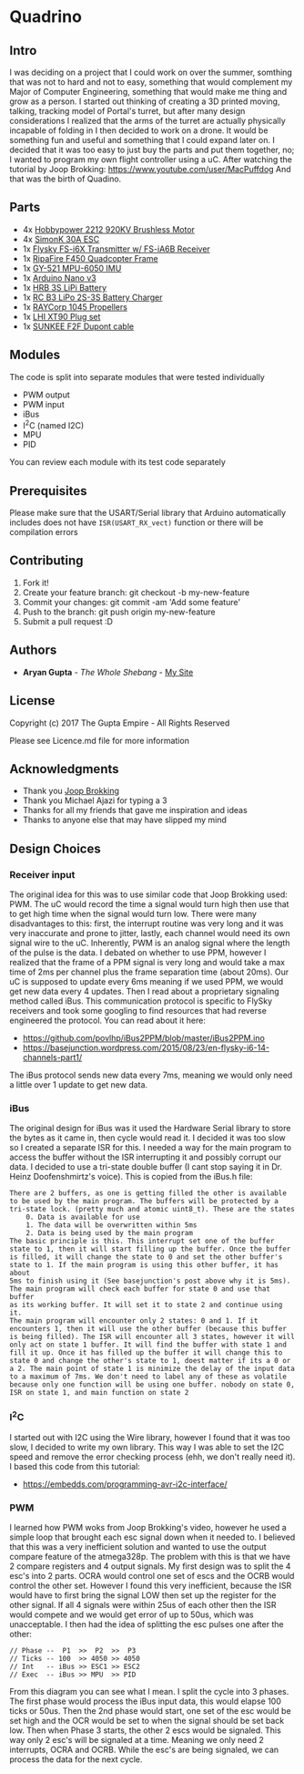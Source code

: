 # Quadrino

## Intro
I was deciding on a project that I could work on over the summer,
somthing that was not to hard and not to easy, something that would
complement my Major of Computer Engineering, something that would 
make me thing and grow as a person. I started out thinking of
creating a 3D printed moving, talking, tracking model of Portal's
turret, but after many design considerations I realized that the
arms of the turret are actually physically incapable of folding in
I then decided to work on a drone. It would be something fun and useful
and something that I could expand later on. I decided that it was too
easy to just buy the parts and put them together, no; I wanted to
program my own flight controller using a uC. After watching the
tutorial by Joop Brokking: https://www.youtube.com/user/MacPuffdog
And that was the birth of Quadino. 

## Parts
 - 4x [Hobbypower 2212 920KV Brushless Motor](https://www.amazon.com/gp/product/B01DF2D3U8/ref=oh_aui_detailpage_o02_s00?ie=UTF8&psc=1)
 - 4x [SimonK 30A ESC](https://www.amazon.com/gp/product/B01DF2D3U8/ref=oh_aui_detailpage_o02_s00?ie=UTF8&psc=1)
 - 1x [Flysky FS-i6X Transmitter w/ FS-iA6B Receiver](https://www.amazon.com/gp/product/B0744DPPL8/ref=od_aui_detailpages00?ie=UTF8&psc=1)
 - 1x [RipaFire F450 Quadcopter Frame](https://www.amazon.com/gp/product/B00XJFXYG0/ref=od_aui_detailpages00?ie=UTF8&psc=1)
 - 1x [GY-521 MPU-6050 IMU](https://www.amazon.com/gp/product/B008BOPN40/ref=oh_aui_detailpage_o03_s00?ie=UTF8&psc=1)
 - 1x [Arduino Nano v3](https://www.amazon.com/gp/product/B0713XK923/ref=oh_aui_detailpage_o03_s00?ie=UTF8&psc=1)
 - 1x [HRB 3S LiPi Battery](https://www.amazon.com/gp/product/B06XKWPXNM/ref=oh_aui_detailpage_o01_s01?ie=UTF8&psc=1)
 - 1x [RC B3 LiPo 2S-3S Battery Charger](https://www.amazon.com/gp/product/B06XR87987/ref=oh_aui_detailpage_o01_s01?ie=UTF8&psc=1)
 - 1x [RAYCorp 1045 Propellers](https://www.amazon.com/gp/product/B01CJMJ886/ref=od_aui_detailpages00?ie=UTF8&psc=1)
 - 1x [LHI XT90 Plug set](https://www.amazon.com/gp/product/B074WYMT9Y/ref=oh_aui_detailpage_o01_s01?ie=UTF8&psc=1)
 - 1x [SUNKEE F2F Dupont cable](https://www.amazon.com/gp/product/B00AYCON8Y/ref=oh_aui_detailpage_o00_s00?ie=UTF8&psc=1)

## Modules
The code is split into separate modules that were tested individually
 - PWM output
 - PWM input
 - iBus
 - I<sup>2</sup>C (named I2C)
 - MPU
 - PID
 
You can review each module with its test code separately

## Prerequisites
Please make sure that the USART/Serial library that Arduino automatically
includes does not have `ISR(USART_RX_vect)` function or there will be 
compilation errors

## Contributing
 1. Fork it!
 2. Create your feature branch: git checkout -b my-new-feature
 3. Commit your changes: git commit -am 'Add some feature'
 4. Push to the branch: git push origin my-new-feature
 5. Submit a pull request :D

## Authors
* **Aryan Gupta** - *The Whole Shebang* - [My Site](https://theguptaempire.net)

## License
Copyright (c) 2017 The Gupta Empire - All Rights Reserved

Please see Licence.md file for more information

## Acknowledgments
* Thank you [Joop Brokking](http://http://www.brokking.net)
* Thank you Michael Ajazi for typing a 3
* Thanks for all my friends that gave me inspiration and ideas
* Thanks to anyone else that may have slipped my mind

## Design Choices
### Receiver input
The original idea for this was to use similar code that Joop Brokking
used: PWM. The uC would record the time a signal would turn high then
use that to get high time when the signal would turn low. There were
many disadvantages to this: first, the interrupt routine was very long
and it was very inaccurate and prone to jitter, lastly, each channel
would need its own signal wire to the uC. Inherently, PWM is an analog
signal where the length of the pulse is the data. I debated on whether 
to use PPM, however I realized that the frame of a PPM signal is very
long and would take a max time of 2ms per channel plus the frame
separation time (about 20ms). Our uC is supposed to update every
6ms meaning if we used PPM, we would get new data every 4 updates.
Then I read about a proprietary signaling method called iBus. 
This communication protocol is specific to FlySky receivers and took
some googling to find resources that had reverse engineered the
protocol. You can read about it here:

 - https://github.com/povlhp/iBus2PPM/blob/master/iBus2PPM.ino
 - https://basejunction.wordpress.com/2015/08/23/en-flysky-i6-14-channels-part1/
 
The iBus protocol sends new data every 7ms, meaning we would only need
a little over 1 update to get new data. 

### iBus
The original design for iBus was it used the Hardware Serial library to 
store the bytes as it came in, then cycle would read it. I decided it was
too slow so I created a separate ISR for this. I needed a way for the main
program to access the buffer without the ISR interrupting it and possibly
corrupt our data. I decided to use a tri-state double buffer (I cant stop
saying it in Dr. Heinz Doofenshmirtz's voice). This is copied from the
iBus.h file:

	There are 2 buffers, as one is getting filled the other is available
	to be used by the main program. The buffers will be protected by a 
	tri-state lock. (pretty much and atomic uint8_t). These are the states
		0. Data is available for use
		1. The data will be overwritten within 5ms
		2. Data is being used by the main program
	The basic principle is this. This interrupt set one of the buffer
	state to 1, then it will start filling up the buffer. Once the buffer
	is filled, it will change the state to 0 and set the other buffer's
	state to 1. If the main program is using this other buffer, it has about
	5ms to finish using it (See basejunction's post above why it is 5ms).
	The main program will check each buffer for state 0 and use that buffer
	as its working buffer. It will set it to state 2 and continue using it. 
	The main program will encounter only 2 states: 0 and 1. If it
	encounters 1, then it will use the other buffer (because this buffer
	is being filled). The ISR will encounter all 3 states, however it will
	only act on state 1 buffer. It will find the buffer with state 1 and
	fill it up. Once it has filled up the buffer it will change this to
	state 0 and change the other's state to 1, doest matter if its a 0 or
	a 2. The main point of state 1 is minimize the delay of the input data
	to a maximum of 7ms. We don't need to label any of these as volatile
	because only one function will be using one buffer. nobody on state 0, 
	ISR on state 1, and main function on state 2

### I<sup>2</sup>C
I started out with I2C using the Wire library, however I found that it was
too slow, I decided to write my own library. This way I was able to set the
I2C speed and remove the error checking process (ehh, we don't really need
it). I based this code from this tutorial:

 - https://embedds.com/programming-avr-i2c-interface/

### PWM
I learned how PWM woks from Joop Brokking's video, however he used a simple 
loop that brought each esc signal down when it needed to. I believed that 
this was a very inefficient solution and wanted to use the output compare
feature of the atmega328p. The problem with this is that we have 2 compare
registers and 4 output signals. My first design was to split the 4 esc's
into 2 parts. OCRA would control one set of escs and the OCRB would control
the other set. However I found this very inefficient, because the ISR would
have to first bring the signal LOW then set up the register for the other
signal. If all 4 signals were within 25us of each other then the ISR would
compete and we would get error of up to 50us, which was unacceptable. I
then had the idea of splitting the esc pulses one after the other:

	// Phase --  P1  >>  P2  >>  P3
	// Ticks -- 100  >> 4050 >> 4050
	// Int   -- iBus >> ESC1 >> ESC2
	// Exec  -- iBus >> MPU  >> PID
 
From this diagram you can see what I mean. I split the cycle into 3 phases. 
The first phase would process the iBus input data, this would elapse 100 ticks
or 50us. Then the 2nd phase would start, one set of the esc would be set high and
the OCR would be set to when the signal should be set back low. Then when Phase 3
starts, the other 2 escs would be signaled. This way only 2 esc's will be signaled
at a time. Meaning we only need 2 interrupts, OCRA and OCRB. While the esc's are
being signaled, we can process the data for the next cycle. 
